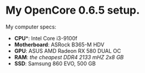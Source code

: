# My OpenCore 0.6.5 setup.

My computer specs:
- **CPU***: Intel Core i3-9100f
- **Motherboard**: ASRock B365-M HDV
- **GPU**: ASUS AMD Radeon RX 580 DUAL OC
- **RAM**: *the cheapest DDR4 2133 mHZ 2x8 GB*
- **SSD**: Samsung 860 EVO, 500 GB
